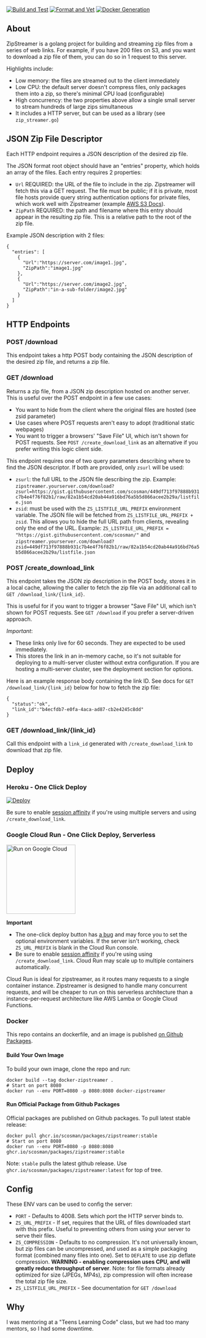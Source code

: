 
[![Build and Test](https://github.com/scosman/zipstreamer/actions/workflows/test.yml/badge.svg)](https://github.com/scosman/zipstreamer/actions/workflows/test.yml)
[![Format and Vet](https://github.com/scosman/zipstreamer/actions/workflows/format_check.yml/badge.svg)](https://github.com/scosman/zipstreamer/actions/workflows/format_check.yml)
[![Docker Generation](https://github.com/scosman/zipstreamer/actions/workflows/publish.yml/badge.svg)](https://github.com/scosman/zipstreamer/pkgs/container/packages%2Fzipstreamer)

## About

ZipStreamer is a golang project for building and streaming zip files from a series of web links. For example, if you have 200 files on S3, and you want to download a zip file of them, you can do so in 1 request to this server.

Highlights include:

 - Low memory: the files are streamed out to the client immediately
 - Low CPU: the default server doesn't compress files, only packages them into a zip, so there's minimal CPU load (configurable)
 - High concurrency: the two properties above allow a single small server to stream hundreds of large zips simultaneous
 - It includes a HTTP server, but can be used as a library (see `zip_streamer.go`)

## JSON Zip File Descriptor

Each HTTP endpoint requires a JSON description of the desired zip file.

The JSON format root object should have an "entries" property, which holds an array of the files. Each entry requires 2 properties:

 - `Url` REQUIRED: the URL of the file to include in the zip. Zipstreamer will fetch this via a GET request. The file must be public; if it is private, most file hosts provide query string authentication options for private files, which work well with Zipstreamer (example [AWS S3 Docs](https://docs.aws.amazon.com/AmazonS3/latest/API/sigv4-query-string-auth.html)).
 - `ZipPath`  REQUIRED: the path and filename where this entry should appear in the resulting zip file. This is a relative path to the root of the zip file.

Example JSON description with 2 files:

```
{
  "entries": [
    {
      "Url":"https://server.com/image1.jpg",
      "ZipPath":"image1.jpg"
    },
    {
      "Url":"https://server.com/image2.jpg",
      "ZipPath":"in-a-sub-folder/image2.jpg"
    }
  ]
}
```

## HTTP Endpoints

### POST /download

This endpoint takes a http POST body containing the JSON description of the desired zip file, and returns a zip file.

### GET /download

Returns a zip file, from a JSON zip description hosted on another server. This is useful over the POST endpoint in a few use cases:

 - You want to hide from the client where the original files are hosted (see zsid parameter)
 - Use cases where POST requests aren't easy to adopt (traditional static webpages)
 - You want to trigger a browsers' "Save File" UI, which isn't shown for POST requests. See `POST /create_download_link` as an alternative if you prefer writing this logic client side.

This endpoint requires one of two query parameters describing where to find the JSON descriptor. If both are provided, only `zsurl` will be used:

 - `zsurl`: the full URL to the JSON file describing the zip. Example: `zipstreamer.yourserver.com/download?zsurl=https://gist.githubusercontent.com/scosman/449df713f97888b931c7b4e4f76f82b1/raw/82a1b54cd20ab44a916bd76a5b5d866acee2b29a/listfile.json`
 - `zsid`: must be used with the `ZS_LISTFILE_URL_PREFIX` environment variable. The JSON file will be fetched from `ZS_LISTFILE_URL_PREFIX + zsid`. This allows you to hide the full URL path from clients, revealing only the end of the URL. Example: `ZS_LISTFILE_URL_PREFIX = "https://gist.githubusercontent.com/scosman/"` and `zipstreamer.yourserver.com/download?zsid=449df713f97888b931c7b4e4f76f82b1/raw/82a1b54cd20ab44a916bd76a5b5d866acee2b29a/listfile.json`

### POST /create_download_link

This endpoint takes the JSON zip description in the POST body, stores it in a local cache, allowing the caller to fetch the zip file via an additional call to `GET /download_link/{link_id}`.

This is useful for if you want to trigger a browser "Save File" UI, which isn't shown for POST requests. See `GET /download` if you prefer a server-driven approach.

*Important*:

 - These links only live for 60 seconds. They are expected to be used immediately.
 - This stores the link in an in-memory cache, so it's not suitable for deploying to a multi-server cluster without extra configuration. If you are hosting a multi-server cluster, see the deployment section for options.

Here is an example response body containing the link ID. See docs for `GET /download_link/{link_id}` below for how to fetch the zip file:

```
{
  "status":"ok",
  "link_id":"b4ecfdb7-e0fa-4aca-ad87-cb2e4245c8dd"
}
```

### GET /download_link/{link_id}

Call this endpoint with a `link_id` generated with `/create_download_link` to download that zip file.

## Deploy

### Heroku - One Click Deploy

[![Deploy](https://www.herokucdn.com/deploy/button.svg)](https://heroku.com/deploy?template=https://github.com/scosman/zipstreamer/tree/master)

Be sure to enable [session affinity](https://devcenter.heroku.com/articles/session-affinity) if you're using multiple servers and using `/create_download_link`.

### Google Cloud Run - One Click Deploy, Serverless

[<img src="https://deploy.cloud.run/button.svg" width=180 alt="Run on Google Cloud">](https://deploy.cloud.run?git_repo=https%3A%2F%2Fgithub.com%2Fscosman%2Fzipstreamer)

**Important** 
 - The one-click deploy button has [a bug](https://github.com/GoogleCloudPlatform/cloud-run-button/issues/232) and may force you to set the optional environment variables. If the server isn't working, check `ZS_URL_PREFIX` is blank in the Cloud Run console.
 - Be sure to enable [session affinity](https://cloud.google.com/run/docs/configuring/session-affinity) if you're using using `/create_download_link`. Cloud Run may scale up to multiple containers automatically.

Cloud Run is ideal for zipstreamer, as it routes many requests to a single container instance. Zipstreamer is designed to handle many concurrent requests, and will be cheaper to run on this serverless architecture than a instance-per-request architecture like AWS Lamba or Google Cloud Functions.

### Docker 

This repo contains an dockerfile, and an image is published [on Github Packages](https://github.com/scosman/zipstreamer/pkgs/container/packages%2Fzipstreamer).

#### Build Your Own Image

To build your own image, clone the repo and run: 

```
docker build --tag docker-zipstreamer .
# Start on port 8080
docker run --env PORT=8080 -p 8080:8080 docker-zipstreamer
```

#### Run Official Package from Github Packages

Official packages are published on Github packages. To pull latest stable release:

```
docker pull ghcr.io/scosman/packages/zipstreamer:stable
# Start on port 8080
docker run --env PORT=8080 -p 8080:8080 ghcr.io/scosman/packages/zipstreamer:stable
```

Note: `stable` pulls the latest github release. Use `ghcr.io/scosman/packages/zipstreamer:latest` for top of tree.

## Config

These ENV vars can be used to config the server:

 - `PORT` - Defaults to 4008. Sets which port the HTTP server binds to.
 - `ZS_URL_PREFIX` - If set, requires that the URL of files downloaded start with this prefix. Useful to preventing others from using your server to serve their files.
 - `ZS_COMPRESSION` - Defaults to no compression. It's not universally known, but zip files can be uncompressed, and used as a simple packaging format (combined many files into one). Set to `DEFLATE` to use zip deflate compression. **WARNING - enabling compression uses CPU, and will greatly reduce throughput of server**. Note: for file formats already optimized for size (JPEGs, MP4s), zip compression will often increase the total zip file size.
  - `ZS_LISTFILE_URL_PREFIX` - See documentation for `GET /download`

## Why

I was mentoring at a "Teens Learning Code" class, but we had too many mentors, so I had some downtime.

